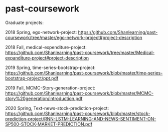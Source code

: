 # past-coursework
Graduate projects:

2018 Spring, ego-network-project: https://github.com/Shanlearning/past-coursework/tree/master/ego-network-project#project-description

2018 Fall, medical-expenditure-project: https://github.com/Shanlearning/past-coursework/tree/master/Medical-expanditure-project#project-description

2019 Spring, time-series-bootstrap-project: https://github.com/Shanlearning/past-coursework/blob/master/time-series-bootstrap-project/ppt.pdf

2019 Fall, MCMC-Story-generation-project: https://github.com/Shanlearning/past-coursework/blob/master/MCMC-story%20generation/introduction.pdf

2020 Spring, Text-news-stock-prediction-project: https://github.com/Shanlearning/past-coursework/blob/master/stock-prediction-project/RNN-LSTM-LEARNING-AND-NEWS-SENTIMENT-ON-SP500-STOCK-MARKET-PREDICTION.pdf

